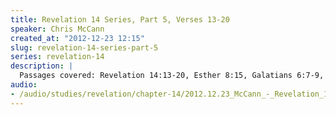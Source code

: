 ```yaml
--- 
title: Revelation 14 Series, Part 5, Verses 13-20
speaker: Chris McCann
created_at: "2012-12-23 12:15"
slug: revelation-14-series-part-5
series: revelation-14
description: |
  Passages covered: Revelation 14:13-20, Esther 8:15, Galatians 6:7-9, Joel 3:12-13, Joel 2:23-24, Matthew 13:6, Joel 1:10-12, Deuteronomy 32:32-33, Revelation 19:11-16, Isaiah 63:1-5, Revelation 22:14, Luke 24:13, 1 Corinthians 9:24-25.
audio: 
- /audio/studies/revelation/chapter-14/2012.12.23_McCann_-_Revelation_14_Series_Part_5.yaml
---
```


